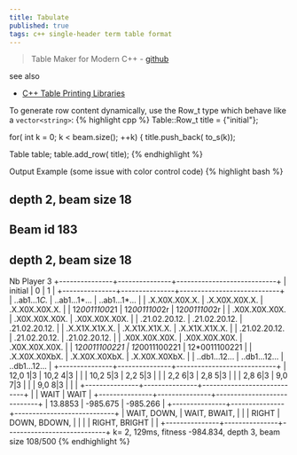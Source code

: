 ```yaml
---
title: Tabulate
published: true
tags: c++ single-header term table format
---
```

> Table Maker for Modern C++ - [github](https://github.com/p-ranav/tabulate/tree/master)

see also
- [C++ Table Printing Libraries](https://chatgpt.com/share/672b5f62-72a8-800d-9839-8d3692fb4d23)

To generate row content dynamically, use the Row_t type which behave like a `vector<string>`:
{% highlight cpp %}
Table::Row_t title = {"initial"};

for( int k = 0; k < beam.size(); ++k) {
  title.push_back( to_s(k));

Table table;
table.add_row( title);
{% endhighlight %}

Output Example (some issue with color control code)
{% highlight bash %}
## depth 2, beam size 18
## Beam id 183
## depth 2, beam size 18
Nb Player 3
+---------------+---------------+----------------------------+
| initial       | 0             | 1                          |
+---------------+---------------+----------------------------+
| ..ab1...1*C.* | ..ab1...1*... | ..ab1...1*... |
| .X.X0X.X0X.X. | .X.X0X.X0X.X. | .X.X0X.X0X.X.              |
| 12*0011100*21 | 12*0011100*2r | 12*0011100*2r |
| .X0X.X0X.X0X. | .X0X.X0X.X0X. | .X0X.X0X.X0X.              |
| .21.02.20.12. | .21.02.20.12. | .21.02.20.12.              |
| .X.X1X.X1X.X. | .X.X1X.X1X.X. | .X.X1X.X1X.X.              |
| .21.02.20.12. | .21.02.20.12. | .21.02.20.12.              |
| .X0X.X0X.X0X. | .X0X.X0X.X0X. | .X0X.X0X.X0X.              |
| 12*0011100221 | 12*0011100221 | 12*0011100221              |
| .X.X0X.X0XbX. | .X.X0X.X0XbX. | .X.X0X.X0XbX.              |
| ..db1...12... | ..db1...12... | ..db1...12... |
+---------------+---------------+----------------------------+
| 12,0 1|3      | 10,2 4|3      |                            |
| 10,2 5|3      | 2,2 5|3       |                            |
| 2,2 6|3       | 2,8 5|3       |                            |
| 2,8 6|3       | 9,0 7|3       |                            |
| 9,0 8|3       |               |                            |
+---------------+---------------+----------------------------+
|               | WAIT          | WAIT                       |
+---------------+---------------+----------------------------+
| 13.8853       | -985.675      | -985.266                   |
+---------------+---------------+----------------------------+
| WAIT, DOWN,   | WAIT, BWAIT,  |                            |
| RIGHT         | DOWN, BDOWN,  |                            |
|               | RIGHT, BRIGHT |                            |
+---------------+---------------+----------------------------+
k= 2, 129ms, fitness -984.834, depth 3, beam size 108/500
{% endhighlight %}

